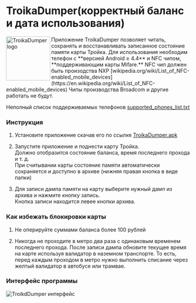 TroikaDumper(корректный баланс и дата использования)
=======
<img src="https://habrastorage.org/getpro/habr/post_images/eb6/453/bad/eb6453bad2e1549fcdc53e73f34bc6ef.png" align="left" width="120" alt="TroikaDumper logo" />
Приложение TroikaDumper позволяет читать, сохранять и восстанавливать записанное состояние памяти карты Тройка.
Для использования необходим телефон с **версией Android ≥ 4.4** и NFC чипом, **поддерживающим карты Mifare.**  
NFC чип должен быть произодства NXP [wikipedia.org/wiki/List_of_NFC-enabled_mobile_devices](https://en.wikipedia.org/wiki/List_of_NFC-enabled_mobile_devices)  
Чипы производства Broadcom и другие работать не будут. 
  
Неполный список поддерживаемых телефонов [supported_phones_list.txt](https://github.com/gshevtsov/TroikaDumper/blob/master/supported_phones_list.txt)

### Инструкция

1. Установите приложение скачав его по ссылке [TroikaDumper.apk](https://github.com/SlavikMIPT/TroikaDumper/releases/download/latest/TroikaDumper.apk)

2. Запустите приложение и поднести карту Тройка.   
Должно отобразится состояние баланса, время последнего прохода и т. д.  
При считывании карты состояние памяти автоматически сохраняется и доступно в архиве (нижняя правая кнопка в виде папки)  

3. Для записи дампа памяти на карту выберите нужный дамп из архива и нажмите кнопку запись.  
Кнопка записи находится левее кнопки архива.

### Как избежать блокировки карты

1. Не оперируйте суммами баланса более 100 рублей

2. Никогда не проходите в метро два раза с одинаковым временем последнего прохода. После записи дампа обновите текущее время на карте используя валидатор в наземном транспорте.
То есть, перед каждым проходом в метро нужно выполнить списание через желтый валидатор в автобусе или трамвае. 


### Интерфейс программы 

![TroikdDumper интерфейс](http://i.imgur.com/GBIf1fW.png)

<!-- prove gshevtsov on 4PDA.ru -->
